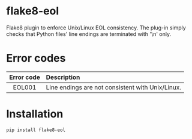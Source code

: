 # flake8-eol

Flake8 plugin to enforce Unix/Linux EOL consistency. The plug-in simply checks that Python files' line endings are terminated with '\n' only.

# Error codes

| Error code | Description                                      |
| :--------: | :----------------------------------------------- |
|   EOL001   | Line endings are not consistent with Unix/Linux. |

# Installation

```bash
pip install flake8-eol
```
